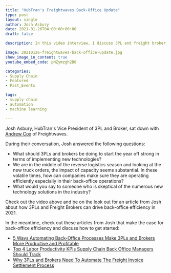 ```yaml
---
title: "HubTran's Freightwaves Back-Office Update"
type: post
layout: single
author: Josh Asbury
date: 2021-01-26T04:00:00+00:00
draft: false

description: In this video interview, I discuss 3PL and freight broker back-office trends for 2021 with Andrew Cox of Freightwaves.

image: 20210126-freightwaves-back-office-update.jpg
show_image_in_content: true
youtube_embed_code: pNZymzgh2B8

categories:
- Supply Chain
- Featured
- Past_Events

tags:
- supply chain
- automation
- machine learning

---
```

Josh Asbury, HubTran's Vice President of 3PL and Broker, sat down with [Andrew Cox](https://www.freightwaves.com/news/author/andrewcox) of Freightwaves.

During their conversation, Josh answered the following questions:
* What should 3PLs and brokers be doing to start the year off strong in terms of implementing new technologies? 
* We are in the middle of the reverse logistics season and looking at the new truck orders, the impact of capacity seems substantial. In these volatile times, how can companies make sure they are operating efficiently especially in their back-office operations? 
* What would you say to someone who is skeptical of the numerous new technology solutions in the industry?

Check out the video above and be on the look out for an article from Josh about how 3PLs and Freight Brokers can drive back-office efficiency in 2021.

In the meantime, check out these articles from Josh that make the case for back-office efficiency and discuss how to get started:
* [5 Ways Automating Back-Office Processes Make 3PLs and Brokers More Productive and Profitable](/supply-chain/5-ways-automating-back-office-processes-make-3pls-and-brokers-more-productive-and-profitable/)
* [Top 4 Labor Productivity KPIs Supply Chain Back Office Managers Should Track](/supply-chain/top-4-labor-productivity-kpi-supply-chain-back-office-managers-should-track/)
* [Why 3PLs and Brokers Need To Automate The Freight Invoice Settlement Process](/supply-chain/automate-the-freight-invoice-settlement-process/)
